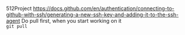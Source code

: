  512Project
https://docs.github.com/en/authentication/connecting-to-github-with-ssh/generating-a-new-ssh-key-and-adding-it-to-the-ssh-agent
Do pull first, when you start working on it  
```git pull```

